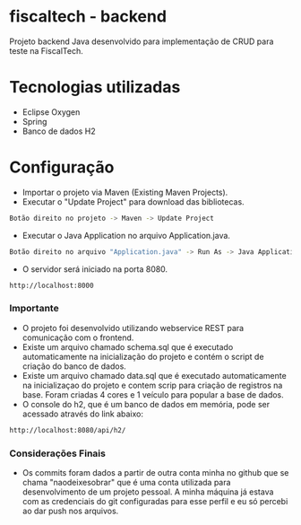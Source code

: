 # fiscaltech - backend

Projeto backend Java desenvolvido para implementação de CRUD para teste na FiscalTech.

# Tecnologias utilizadas

  - Eclipse Oxygen
  - Spring
  - Banco de dados H2

# Configuração 

  - Importar o projeto via Maven (Existing Maven Projects).
  - Executar o "Update Project" para download das bibliotecas.
```sh
Botão direito no projeto -> Maven -> Update Project
```
  - Executar o Java Application no arquivo Application.java.
```sh
Botão direito no arquivo "Application.java" -> Run As -> Java Application
```
  - O servidor será iniciado na porta 8080.
```sh
http://localhost:8000
```

### Importante
  - O projeto foi desenvolvido utilizando webservice REST para comunicação com o frontend.
  - Existe um arquivo chamado schema.sql que é executado automaticamente na inicialização do projeto e contém o script de criação do banco de dados.
  - Existe um arquivo chamado data.sql que é executado automaticamente na inicializaçao do projeto e contem scrip para criação de registros na base.  Foram criadas 4 cores e 1 veículo para popular a base de dados.
  - O console do h2, que é um banco de dados em memória, pode ser acessado através do link abaixo:
```sh
http://localhost:8080/api/h2/
```

### Considerações Finais
  - Os commits foram dados a partir de outra conta minha no github que se chama "naodeixesobrar" que é uma conta utilizada para desenvolvimento de um projeto pessoal.  A minha máquina já estava com as credenciais do git configuradas para esse perfil e eu só percebi ao dar push nos arquivos.

